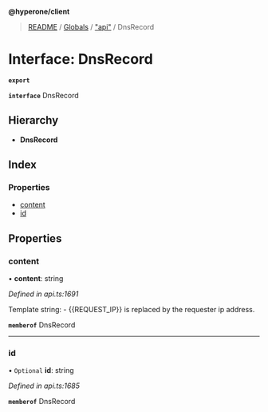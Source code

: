 **@hyperone/client**

> [README](../README.md) / [Globals](../globals.md) / ["api"](../modules/_api_.md) / DnsRecord

# Interface: DnsRecord

**`export`** 

**`interface`** DnsRecord

## Hierarchy

* **DnsRecord**

## Index

### Properties

* [content](_api_.dnsrecord.md#content)
* [id](_api_.dnsrecord.md#id)

## Properties

### content

•  **content**: string

*Defined in api.ts:1691*

Template string: - {{REQUEST_IP}} is replaced by the requester ip address.

**`memberof`** DnsRecord

___

### id

• `Optional` **id**: string

*Defined in api.ts:1685*

**`memberof`** DnsRecord
